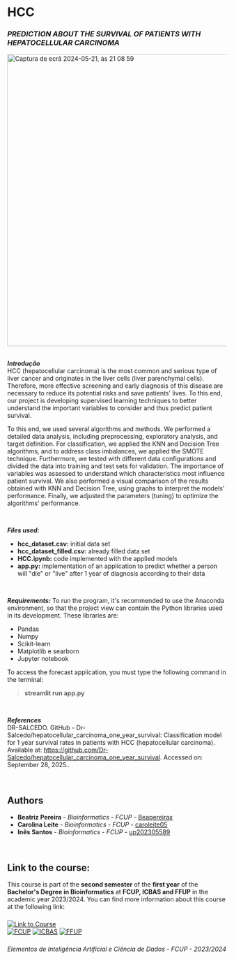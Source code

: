 # HCC

### ***PREDICTION ABOUT THE SURVIVAL OF PATIENTS WITH HEPATOCELLULAR CARCINOMA***

<img width="669" alt="Captura de ecrã 2024-05-21, às 21 08 59" src="https://github.com/caroleite05/HCC/assets/166618304/02f97056-fa55-4117-b0ed-1d78d501a2ed">

<br>
<br>

***Introdução***
<br>
HCC (hepatocellular carcinoma) is the most common and serious type of liver cancer and originates in the liver cells (liver parenchymal cells). Therefore, more effective screening and early diagnosis of this disease are necessary to reduce its potential risks and save patients' lives. To this end, our project is developing supervised learning techniques to better understand the important variables to consider and thus predict patient survival. 

To this end, we used several algorithms and methods. We performed a detailed data analysis, including preprocessing, exploratory analysis, and target definition. For classification, we applied the KNN and Decision Tree algorithms, and to address class imbalances, we applied the SMOTE technique. Furthermore, we tested with different data configurations and divided the data into training and test sets for validation. The importance of variables was assessed to understand which characteristics most influence patient survival. We also performed a visual comparison of the results obtained with KNN and Decision Tree, using graphs to interpret the models' performance. Finally, we adjusted the parameters (tuning) to optimize the algorithms' performance.

<br>

***Files used:***
  - **hcc_dataset.csv:** initial data set
  - **hcc_dataset_filled.csv:** already filled data set
  - **HCC.ipynb:** code implemented with the applied models
  - **app.py:** implementation of an application to predict whether a person will "die" or "live" after 1 year of diagnosis according to their data

<br>

***Requirements:***
To run the program, it's recommended to use the Anaconda environment, so that the project view can contain the Python libraries used in its development. These libraries are:
  - Pandas
  - Numpy
  - Scikit-learn
  - Matplotlib e searborn
  - Jupyter notebook

To access the forecast application, you must type the following command in the terminal:
<br>
   > **streamlit run app.py**

<br>

***References***
<br>
DR-SALCEDO. GitHub - Dr-Salcedo/hepatocellular_carcinoma_one_year_survival: Classification model for 1 year survival rates in patients with HCC (hepatocellular carcinoma). Available at: <https://github.com/Dr-Salcedo/hepatocellular_carcinoma_one_year_survival>. Accessed on: September 28, 2025..

<br>

## Authors 

* **Beatriz Pereira** - *Bioinformatics - FCUP* - [Beapereirax](https://github.com/Beapereirax) 
* **Carolina Leite** - *Bioinformatics - FCUP* - [caroleite05](https://github.com/caroleite05)
* **Inês Santos** - *Bioinformatics - FCUP* - [up202305589](https://github.com/up202305589)

<br>

## Link to the course:
This course is part of the **second semester** of the **first year** of the **Bachelor's Degree in Bioinformatics** at **FCUP, ICBAS and FFUP** in the academic year 2023/2024. You can find more information about this course at the following link:

###

[![Link to Course](https://img.shields.io/badge/Link%20to%20Course-blue?style=for-the-badge)](https://sigarra.up.pt/fcup/pt/ucurr_geral.ficha_uc_view?pv_ocorrencia_id=529873) <br>
[![FCUP](https://img.shields.io/badge/FCUP-lightgrey?style=for-the-badge)](https://www.up.pt/fcup/pt/)
[![ICBAS](https://img.shields.io/badge/ICBAS-lightgrey?style=for-the-badge)](https://www.up.pt/icbas/pt/)
[![FFUP](https://img.shields.io/badge/FFUP-lightgrey?style=for-the-badge)](https://sigarra.up.pt/ffup/pt/web_page.Inicial)

###


*Elementos de Inteligência Artificial e Ciência de Dados - FCUP - 2023/2024*
